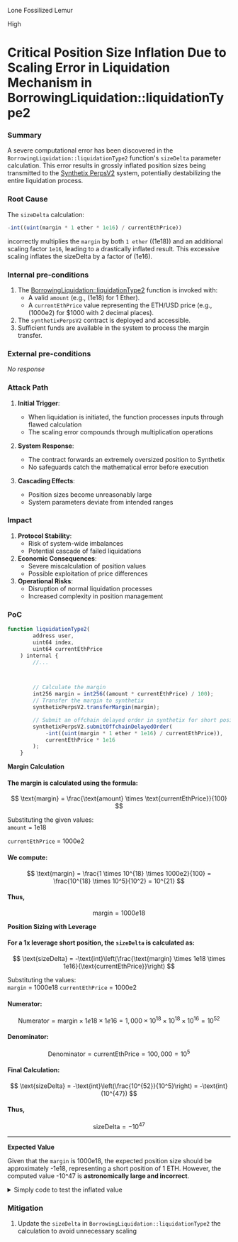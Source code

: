 Lone Fossilized Lemur

High

# Critical Position Size Inflation Due to Scaling Error in Liquidation Mechanism in BorrowingLiquidation::liquidationType2

### Summary

A severe computational error has been discovered in the `BorrowingLiquidation::liquidationType2` function's `sizeDelta` parameter calculation. This error results in grossly inflated position sizes being transmitted to the [Synthetix PerpsV2](https://github.com/Synthetixio/synthetix/blob/de2b994cc8064301288e7619042287cddb7c6753/contracts/PerpsV2MarketDelayedIntent.sol#L109) system, potentially destabilizing the entire liquidation process.

### Root Cause

The `sizeDelta` calculation:
```javascript
-int((uint(margin * 1 ether * 1e16) / currentEthPrice))
```
incorrectly multiplies the `margin` by both `1 ether` (\(1e18\)) and an additional scaling factor `1e16`, leading to a drastically inflated result. This excessive scaling inflates the sizeDelta by a factor of \(1e16\).

### Internal pre-conditions

1. The [BorrowingLiquidation::liquidationType2](https://github.com/sherlock-audit/2024-11-autonomint/blob/0d324e04d4c0ca306e1ae4d4c65f0cb9d681751b/Blockchain/Blockchian/contracts/Core_logic/borrowLiquidation.sol#L324) function is invoked with:
   - A valid `amount` (e.g., \(1e18\) for 1 Ether).
   - A `currentEthPrice` value representing the ETH/USD price (e.g., \(1000e2\) for $1000 with 2 decimal places).
2. The `synthetixPerpsV2` contract is deployed and accessible.
3. Sufficient funds are available in the system to process the margin transfer.


### External pre-conditions

_No response_

### Attack Path

1. **Initial Trigger**:
   - When liquidation is initiated, the function processes inputs through flawed calculation
   - The scaling error compounds through multiplication operations

2. **System Response**:
   - The contract forwards an extremely oversized position to Synthetix
   - No safeguards catch the mathematical error before execution

3. **Cascading Effects**:
   - Position sizes become unreasonably large
   - System parameters deviate from intended ranges


### Impact

1. **Protocol Stability**:
   - Risk of system-wide imbalances
   - Potential cascade of failed liquidations
2. **Economic Consequences**:
   - Severe miscalculation of position values
   - Possible exploitation of price differences
3. **Operational Risks**:
   - Disruption of normal liquidation processes
   - Increased complexity in position management


### PoC

```javascript
function liquidationType2(
        address user,
        uint64 index,
        uint64 currentEthPrice
    ) internal {
        //...



        // Calculate the margin
        int256 margin = int256((amount * currentEthPrice) / 100);
        // Transfer the margin to synthetix
        synthetixPerpsV2.transferMargin(margin);

        // Submit an offchain delayed order in synthetix for short position with 1X leverage
        synthetixPerpsV2.submitOffchainDelayedOrder(
            -int((uint(margin * 1 ether * 1e16) / currentEthPrice)),
            currentEthPrice * 1e16
        );
    }
```
**Margin Calculation**

#### The margin is calculated using the formula:  
$$
\text{margin} = \frac{\text{amount} \times \text{currentEthPrice}}{100}
$$

Substituting the given values:  
`amount` = 1e18 

`currentEthPrice` = 1000e2

#### We compute:  
$$
\text{margin} = \frac{1 \times 10^{18} \times 1000e2}{100} = \frac{10^{18} \times 10^5}{10^2} = 10^{21}
$$

#### Thus,  
$$
\text{margin} = 1000e18
$$

**Position Sizing with Leverage**

#### For a 1x leverage short position, the `sizeDelta` is calculated as:  
$$
\text{sizeDelta} = -\text{int}\left(\frac{\text{margin} \times 1e18 \times 1e16}{\text{currentEthPrice}}\right)
$$

Substituting the values:  
`margin` = 1000e18
`currentEthPrice` = 1000e2

#### Numerator:  
$$
\text{Numerator} = \text{margin} \times 1e18 \times 1e16 = 1,000 \times 10^{18} \times 10^{18} \times 10^{16} = 10^{52}
$$

#### Denominator:  
$$
\text{Denominator} = \text{currentEthPrice} = 100,000 = 10^5
$$

#### Final Calculation:  
$$
\text{sizeDelta} = -\text{int}\left(\frac{10^{52}}{10^5}\right) = -\text{int}(10^{47})
$$

#### Thus,  
$$
\text{sizeDelta} = -10^{47}
$$

---

**Expected Value**

Given that the `margin` is 1000e18, the expected position size should be approximately -1e18, representing a short position of 1 ETH. However, the computed value -10^47 is **astronomically large and incorrect**.

<details>
<summary>Simply code to test the inflated value </summary>

```javascript
// SPDX-License-Identifier: MIT
pragma solidity ^0.8.0;

contract MathCalculation {
    function calculateSizeDelta(uint256 amount, uint256 currentEthPrice) external pure returns (int256) {
        int256 margin = int256((amount * currentEthPrice) / 100);
        int256 sizeDelta = -int256(uint256(margin * 1 ether * 1e16) / currentEthPrice);
        return sizeDelta;
    }
}
```
</details>

### Mitigation

1. Update the `sizeDelta` in `BorrowingLiquidation::liquidationType2` the  calculation to avoid unnecessary scaling
